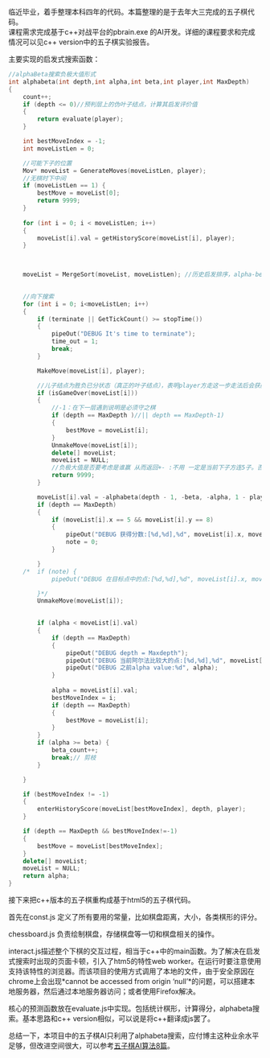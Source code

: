 临近毕业，着手整理本科四年的代码。本篇整理的是于去年大三完成的五子棋代码。  
课程需求完成基于c++对战平台的pbrain.exe 的AI开发。详细的课程要求和完成情况可以见c++ version中的五子棋实验报告。




主要实现的启发式搜索函数：
```C++
//alphaBeta搜索负极大值形式
int alphabeta(int depth,int alpha,int beta,int player,int MaxDepth)
{
	count++;
	if (depth <= 0)//预判层上的伪叶子结点，计算其启发评价值 
	{
		return evaluate(player);
	}

	int bestMoveIndex = -1;
	int moveListLen = 0;

	//可能下子的位置
	Mov* moveList = GenerateMoves(moveListLen, player);
	//无棋时下中间
	if (moveListLen == 1) {
		bestMove = moveList[0];
		return 9999;
	}
	
	for (int i = 0; i < moveListLen; i++)
	{
		moveList[i].val = getHistoryScore(moveList[i], player);
	}
	


	moveList = MergeSort(moveList, moveListLen); //历史启发排序，alpha-beta时可用

	
    //向下搜索
	for (int i = 0; i<moveListLen; i++)
	{
		if (terminate || GetTickCount() >= stopTime())
		{
			pipeOut("DEBUG It's time to terminate");
			time_out = 1;
			break;
		}

		MakeMove(moveList[i], player);

		//儿子结点为胜负已分状态（真正的叶子结点），表明player方走这一步走法后会获胜
		if (isGameOver(moveList[i]))
		{
			//-1：在下一层遇到说明是必须守之棋
			if (depth == MaxDepth )//|| depth == MaxDepth-1)
			{
				bestMove = moveList[i];
			}
			UnmakeMove(moveList[i]);
			delete[] moveList;
			moveList = NULL;
			//负极大值是否要考虑是谁赢 从而返回+- :不用 一定是当前下子方连5子。否则就结束了
			return 9999;
		}

		moveList[i].val = -alphabeta(depth - 1, -beta, -alpha, 1 - player, MaxDepth);
		if (depth == MaxDepth)
		{
			if (moveList[i].x == 5 && moveList[i].y == 8)
			{
				pipeOut("DEBUG 获得分数:[%d,%d],%d", moveList[i].x, moveList[i].y, moveList[i].val);
				note = 0;
			}

		}
	/*	if (note) {
			pipeOut("DEBUG 在目标点中的点:[%d,%d],%d", moveList[i].x, moveList[i].y, moveList[i].val);

		}*/
		UnmakeMove(moveList[i]);
		

		if (alpha < moveList[i].val)
		{
			if (depth == MaxDepth)
			{
				pipeOut("DEBUG depth = Maxdepth");
				pipeOut("DEBUG 当前阿尔法比较大的点:[%d,%d],%d", moveList[i].x, moveList[i].y, moveList[i].val);
				pipeOut("DEBUG 之前alpha value:%d", alpha);
			}
				
			alpha = moveList[i].val;
			bestMoveIndex = i;
			if (depth == MaxDepth)
			{
				bestMove = moveList[i];
			}
		}
		if (alpha >= beta) {
			beta_count++;
			break;// 剪枝
		}

	}

	if (bestMoveIndex != -1)
	{
		enterHistoryScore(moveList[bestMoveIndex], depth, player);
	}

	if (depth == MaxDepth && bestMoveIndex!=-1)
	{		
		bestMove = moveList[bestMoveIndex];	
	}
	delete[] moveList;
	moveList = NULL;
	return alpha;
}

```
接下来把c++版本的五子棋重构成基于html5的五子棋代码。  

首先在const.js 定义了所有要用的常量，比如棋盘距离，大小，各类棋形的评分。  

chessboard.js 负责绘制棋盘，存储棋盘等一切和棋盘相关的操作。  

interact.js描述整个下棋的交互过程，相当于c++中的main函数。为了解决在启发式搜索时出现的页面卡顿，引入了htm5的特性web worker。在运行时要注意使用支持该特性的浏览器。而该项目的使用方式调用了本地的文件，由于安全原因在chrome上会出现*cannot be accessed from origin ‘null’*的问题，可以搭建本地服务器，然后通过本地服务器访问；或者使用Firefox解决。   

核心的预测函数放在evaluate.js中实现。包括统计棋形，计算得分，alphabeta搜索。基本思路和c++ version相似，可以说是将c++翻译成js罢了。

总结一下，本项目中的五子棋AI只利用了alphabeta搜索，应付博主这种业余水平足够，但改进空间很大，可以参考[五子棋AI算法8篇](https://blog.csdn.net/lihongxun945/article/category/6089493)。








